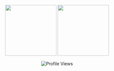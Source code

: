 <p align="center">
  <img src="https://github-readme-stats.vercel.app/api?username=antnose&show_icons=true&theme=tokyonight&hide_border=true" height="165" />
  <img src="https://github-readme-streak-stats.herokuapp.com?user=antnose&theme=tokyonight&hide_border=true" height="165" />
</p>

<p align="center">
  <img src="https://komarev.com/ghpvc/?username=antnose&style=flat-square&color=blue" alt="Profile Views" />
</p>
